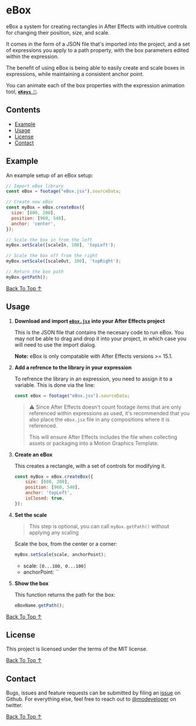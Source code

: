 [back to top ↑]: #ebox-

# eBox <!-- omit in toc -->

eBox a system for creating rectangles in After Effects with intuitive controls for changing their position, size, and scale.

It comes in the form of a JSON file that's imported into the project, and a set of expressions you apply to a path property, with the box parameters edited within the expression.

The benefit of using eBox is being able to easily create and scale boxes in expressions, while maintaining a consistent anchor point.

You can animate each of the box properties with the expression animation tool, **[`eKeys 🔑`](https://github.com/motiondeveloper/ekeys)**.

## Contents <!-- omit in toc -->

- [Example](#Example)
- [Usage](#Usage)
- [License](#License)
- [Contact](#Contact)

## Example

An example setup of an eBox setup:

```javascript
// Import eBox library
const eBox = footage("eBox.jsx").sourceData;

// Create new eBox
const myBox = eBox.createBox({
  size: [800, 200],
  position: [960, 540],
  anchor: 'center',
});

// Scale the box in from the left
myBox.setScale([scaleIn, 100], 'topLeft');

// Scale the box off from the right
myBox.setScale([scaleOut, 100], 'topRight');

// Return the box path
myBox.getPath();
```

[Back To Top ↑]

## Usage

1. **Download and import [`eBox.jsx`](https://github.com/motiondeveloper/eBox/raw/master/eBox.jsx) into your After Effects project**

    This is the JSON file that contains the necesary code to run eBox. You may not be able to drag and drop it into your project, in which case you will need to use the import dialog.

    **Note:** eBox is only compatable with After Effects versions >= 15.1.

2. **Add a refrence to the library in your expression**

    To refrence the library in an expression, you need to assign it to a variable. This is done via the line:

    ```javascript
    const eBox = footage("eBox.jsx").sourceData;
    ```
    > ⚠️ Since After Effects doesn't count footage items that are only referenced within expressions as used, it's recommended that you also place the `eBox.jsx` file in any compositions where it is referenced.
    >
    > This will ensure After Effects includes the file when collecting assets or packaging into a Motion Graphics Template.

3. **Create an eBox**

    This creates a rectangle, with a set of controls for modifying it.

    ```javascript
    const myBox = eBox.createBox({
        size: [800, 200],
        position: [960, 540],
        anchor: 'topLeft',
        isClosed: true,
    });
    ```

4. **Set the scale**

    > This step is optional, you can call `myBox.getPath()` without applying any scaling

    Scale the box, from the center or a corner:

    ```javascript
    myBox.setScale(scale, anchorPoint);
    ```

    - scale: `[0...100, 0...100]`
    - anchorPoint: ``

5. **Show the box**

    This function returns the path for the box:

    ```javascript
    eBoxName.getPath();
    ````

[Back To Top ↑]

## License

This project is licensed under the terms of the MIT license.

[Back To Top ↑]

## Contact

Bugs, issues and feature requests can be submitted by filing an [issue](https://github.com/motiondeveloper/ekeys/issues) on Github. For everything else, feel free to reach out to [@modeveloper](https://twitter.com/modeveloper) on twitter.

[Back To Top ↑]

